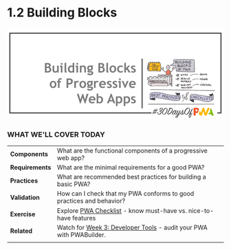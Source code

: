 # 1.2 Building Blocks

![Placeholder Banner Only. Replace when final assets ready.](_media/day-02.png)

### WHAT WE'LL COVER TODAY

| | |
|:--|:--- |
| **Components** | What are the functional components of a progressive web app?  |
| **Requirements** | What are the minimal requirements for a good PWA?|
| **Practices**| What are recommended best practices for building a basic PWA?|
| **Validation**| How can I check that my PWA conforms to good practices and behavior?|
| **Exercise**| Explore [PWA Checklist](https://web.dev/pwa-checklist/) - know must-have vs. nice-to-have features |
| **Related**| Watch for [Week 3: Developer Tools](../dev-tools) - audit your PWA with PWABuilder. |
| |

<br/>


